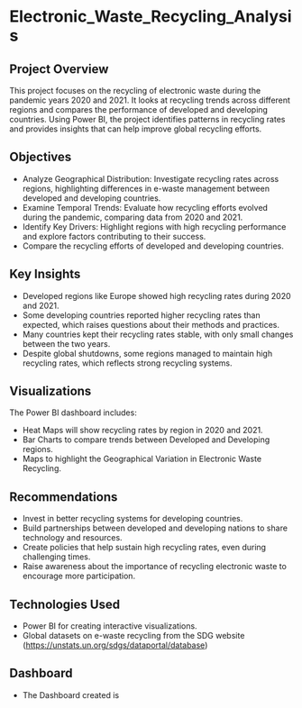 # Electronic_Waste_Recycling_Analysis

## Project Overview
This project focuses on the recycling of electronic waste during the pandemic years 2020 and 2021. It looks at recycling trends across different regions and compares the performance of developed and developing countries. Using Power BI, the project identifies patterns in recycling rates and provides insights that can help improve global recycling efforts.

## Objectives
* Analyze Geographical Distribution: Investigate recycling rates across regions, highlighting differences in e-waste management between developed and developing countries.
* Examine Temporal Trends: Evaluate how recycling efforts evolved during the pandemic, comparing data from 2020 and 2021.
* Identify Key Drivers: Highlight regions with high recycling performance and explore factors contributing to their success.
* Compare the recycling efforts of developed and developing countries.

## Key Insights
* Developed regions like Europe showed high recycling rates during 2020 and 2021.
* Some developing countries reported higher recycling rates than expected, which raises questions about their methods and practices.
* Many countries kept their recycling rates stable, with only small changes between the two years.
* Despite global shutdowns, some regions managed to maintain high recycling rates, which reflects strong recycling systems.

## Visualizations
The Power BI dashboard includes:

* Heat Maps will show recycling rates by region in 2020 and 2021.
* Bar Charts to compare trends between Developed and Developing regions.
* Maps to highlight the Geographical Variation in Electronic Waste Recycling.

## Recommendations
* Invest in better recycling systems for developing countries.
* Build partnerships between developed and developing nations to share technology and resources.
* Create policies that help sustain high recycling rates, even during challenging times.
* Raise awareness about the importance of recycling electronic waste to encourage more participation.

## Technologies Used
+ Power BI for creating interactive visualizations.
+ Global datasets on e-waste recycling from the SDG website (https://unstats.un.org/sdgs/dataportal/database)

## Dashboard
* The Dashboard created is 
